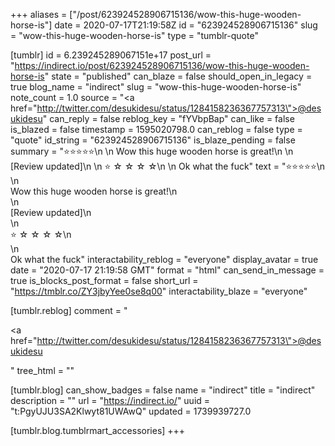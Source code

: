 +++
aliases = ["/post/623924528906715136/wow-this-huge-wooden-horse-is"]
date = 2020-07-17T21:19:58Z
id = "623924528906715136"
slug = "wow-this-huge-wooden-horse-is"
type = "tumblr-quote"

[tumblr]
id = 6.239245289067151e+17
post_url = "https://indirect.io/post/623924528906715136/wow-this-huge-wooden-horse-is"
state = "published"
can_blaze = false
should_open_in_legacy = true
blog_name = "indirect"
slug = "wow-this-huge-wooden-horse-is"
note_count = 1.0
source = "<a href=\"http://twitter.com/desukidesu/status/1284158236367757313\">@desukidesu</a>"
can_reply = false
reblog_key = "fYVbpBap"
can_like = false
is_blazed = false
timestamp = 1595020798.0
can_reblog = false
type = "quote"
id_string = "623924528906715136"
is_blaze_pending = false
summary = "⭐️⭐️⭐️⭐️⭐️\n \n Wow this huge wooden horse is great!\n \n [Review updated]\n \n ⭐️ ☆ ☆ ☆ ☆\n \n Ok what the fuck"
text = "⭐️⭐️⭐️⭐️⭐️\n<br/>\n<br/>Wow this huge wooden horse is great!\n<br/>\n<br/>[Review updated]\n<br/>\n<br/>⭐️ ☆ ☆ ☆ ☆\n<br/>\n<br/>Ok what the fuck"
interactability_reblog = "everyone"
display_avatar = true
date = "2020-07-17 21:19:58 GMT"
format = "html"
can_send_in_message = true
is_blocks_post_format = false
short_url = "https://tmblr.co/ZY3jbyYee0se8q00"
interactability_blaze = "everyone"

[tumblr.reblog]
comment = "<p><a href=\"http://twitter.com/desukidesu/status/1284158236367757313\">@desukidesu</a></p>"
tree_html = ""

[tumblr.blog]
can_show_badges = false
name = "indirect"
title = "indirect"
description = ""
url = "https://indirect.io/"
uuid = "t:PgyUJU3SA2Klwyt81UWAwQ"
updated = 1739939727.0

[tumblr.blog.tumblrmart_accessories]
+++
